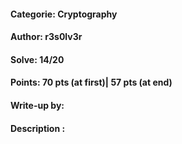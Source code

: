 #### Categorie: Cryptography
#### **Author**: r3s0lv3r
#### Solve: 14/20 
#### Points: 70 pts (at first)|  57 pts (at end)
#### Write-up by: 
#### Description : 
